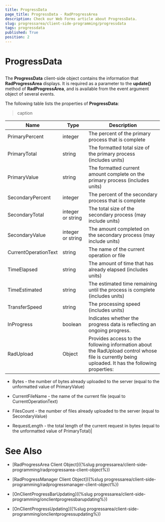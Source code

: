 ```yaml
---
title: ProgressData
page_title: ProgressData - RadProgressArea
description: Check our Web Forms article about ProgressData.
slug: progressarea/client-side-programming/progressdata
tags: progressdata
published: True
position: 2
---
```


# ProgressData



## 

The **ProgressData** client-side object contains the information that **RadProgressArea** displays. It is required as a parameter to the **update()** method of **RadProgressArea**, and is available from the event argument object of several events.

The following table lists the properties of **ProgressData**:


>caption  

| Name | Type | Description |
| ------ | ------ | ------ |
|PrimaryPercent|integer|The percent of the primary process that is complete|
|PrimaryTotal|string|The formatted total size of the primary process (includes units)|
|PrimaryValue|string|The formatted current amount complete on the primary process (includes units)|
|SecondaryPercent|integer|The percent of the secondary process that is complete|
|SecondaryTotal|integer or string|The total size of the secondary process (may include units)|
|SecondaryValue|integer or string|The amount completed on the secondary process (may include units)|
|CurrentOperationText|string|The name of the current operation or file|
|TimeElapsed|string|The amount of time that has already elapsed (includes units)|
|TimeEstimated|string|The estimated time remaining until the process is complete (includes units)|
|TransferSpeed|string|The processing speed (includes units)|
|InProgress|boolean|Indicates whether the progress data is reflecting an ongoing progress.|
|RadUpload|Object|Provides access to the following information about the RadUpload control whose file is currently being uploaded. It has the following properties:

* Bytes - the number of bytes already uploaded to the server (equal to the unformatted value of PrimaryValue)

* CurrentFileName - the name of the current file (equal to CurrentOperationText)

* FilesCount - the number of files already uploaded to the server (equal to SecondaryValue)

* RequestLength - the total length of the current request in bytes (equal to the unformatted value of PrimaryTotal)|

# See Also

 * [RadProgressArea Client Object]({%slug progressarea/client-side-programming/radprogressarea-client-object%})

 * [RadProgressManager Client Object]({%slug progressarea/client-side-programming/radprogressmanager-client-object%})

 * [OnClientProgressBarUpdating]({%slug progressarea/client-side-programming/onclientprogressbarupdating%})

 * [OnClientProgressUpdating]({%slug progressarea/client-side-programming/onclientprogressupdating%})
